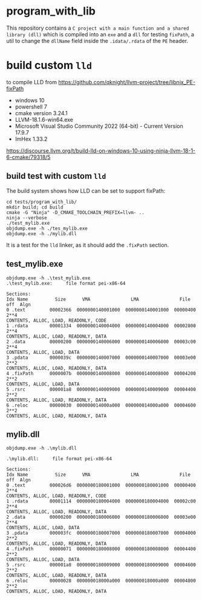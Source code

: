 # program_with_lib

This repository contains a `C project with a main function and a shared library (dll)` 
which is compiled into an `exe` and a `dll` for testing `fixPath`, a util to change the `dllName` field
inside the `.idata/.rdata` of the `PE` header. 

# build custom `lld`

to compile LLD from https://github.com/qknight/llvm-project/tree/libnix_PE-fixPath

* windows 10
* powershell 7
* cmake version 3.24.1
* LLVM-18.1.6-win64.exe
* Microsoft Visual Studio Community 2022 (64-bit) - Current Version 17.9.7
* ImHex 1.33.2

https://discourse.llvm.org/t/build-lld-on-windows-10-using-ninja-llvm-18-1-6-cmake/79318/5

## build test with custom `lld`

The build system shows how LLD can be set to support fixPath:

    cd tests/program_with_lib/  
    mkdir build; cd build
    cmake -G "Ninja" -D_CMAKE_TOOLCHAIN_PREFIX=llvm- ..
    ninja --verbose 
    ./test_mylib.exe 
    objdump.exe -h ./tes_mylib.exe
    objdump.exe -h ./mylib.dll

It is a test for the `lld` linker, as it should add the `.fixPath` section.

## test_mylib.exe

```
objdump.exe -h .\test_mylib.exe
.\test_mylib.exe:     file format pei-x86-64

Sections:
Idx Name          Size      VMA               LMA               File off  Algn
0 .text         00002366  0000000140001000  0000000140001000  00000400  2**4
CONTENTS, ALLOC, LOAD, READONLY, CODE
1 .rdata        00001334  0000000140004000  0000000140004000  00002800  2**4
CONTENTS, ALLOC, LOAD, READONLY, DATA
2 .data         00000200  0000000140006000  0000000140006000  00003c00  2**4
CONTENTS, ALLOC, LOAD, DATA
3 .pdata        0000039c  0000000140007000  0000000140007000  00003e00  2**2
CONTENTS, ALLOC, LOAD, READONLY, DATA
4 .fixPath      0000007b  0000000140008000  0000000140008000  00004200  2**2
CONTENTS, ALLOC, LOAD, DATA
5 .rsrc         000001a8  0000000140009000  0000000140009000  00004400  2**2
CONTENTS, ALLOC, LOAD, READONLY, DATA
6 .reloc        00000030  000000014000a000  000000014000a000  00004600  2**2
CONTENTS, ALLOC, LOAD, READONLY, DATA
```

## mylib.dll
```
objdump.exe -h .\mylib.dll

.\mylib.dll:     file format pei-x86-64

Sections:
Idx Name          Size      VMA               LMA               File off  Algn
0 .text         000026d6  0000000180001000  0000000180001000  00000400  2**4
CONTENTS, ALLOC, LOAD, READONLY, CODE
1 .rdata        00001114  0000000180004000  0000000180004000  00002c00  2**4
CONTENTS, ALLOC, LOAD, READONLY, DATA
2 .data         00000200  0000000180006000  0000000180006000  00003e00  2**4
CONTENTS, ALLOC, LOAD, DATA
3 .pdata        000003fc  0000000180007000  0000000180007000  00004000  2**2
CONTENTS, ALLOC, LOAD, READONLY, DATA
4 .fixPath      00000071  0000000180008000  0000000180008000  00004400  2**2
CONTENTS, ALLOC, LOAD, DATA
5 .rsrc         000001a8  0000000180009000  0000000180009000  00004600  2**2
CONTENTS, ALLOC, LOAD, READONLY, DATA
6 .reloc        00000028  000000018000a000  000000018000a000  00004800  2**2
CONTENTS, ALLOC, LOAD, READONLY, DATA
```

